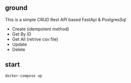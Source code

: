 ## ground

This is a simple CRUD Rest API based FastApi & PostgresSql

- Create (idempotent method)
- Get By ID
- Get All (retrive csv file)
- Update
- Delete

## start

``
    docker-compose up
``